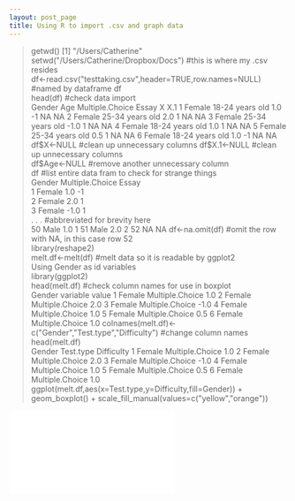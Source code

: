 ```yaml
---
layout: post_page
title: Using R to import .csv and graph data
---
```


> getwd() 
[1] "/Users/Catherine"  
> setwd("/Users/Catherine/Dropbox/Docs") #this is where my .csv resides  
> df<-read.csv("testtaking.csv",header=TRUE,row.names=NULL) #named by dataframe df  
> head(df) #check data import  
  Gender             Age Multiple.Choice Essay  X X.1
1 Female 18-24 years old             1.0    -1 NA  NA
2 Female 25-34 years old             2.0     1 NA  NA
3 Female 25-34 years old            -1.0     1 NA  NA
4 Female 18-24 years old             1.0     1 NA  NA
5 Female 25-34 years old             0.5     1 NA  NA
6 Female 18-24 years old             1.0    -1 NA  NA
> df$X<-NULL #clean up unnecessary columns  		
> df$X.1<-NULL #clean up unnecessary columns  
> df$Age<-NULL	#remove another unnecessary column  
> df #list entire data fram to check for strange things  
   Gender Multiple.Choice Essay  
1  Female             1.0    -1  
2  Female             2.0     1  
3  Female            -1.0     1  
. . .									#abbreviated for brevity here  
50   Male             1.0     1
51   Male             2.0     2
52                     NA    NA
df<-na.omit(df) #omit the row with NA, in this case row 52  
> library(reshape2)  
> melt.df<-melt(df) #melt data so it is readable by ggplot2  
Using Gender as id variables  
> library(ggplot2)  
> head(melt.df) #check column names for use in boxplot  
  Gender        variable value
1 Female Multiple.Choice   1.0
2 Female Multiple.Choice   2.0
3 Female Multiple.Choice  -1.0
4 Female Multiple.Choice   1.0
5 Female Multiple.Choice   0.5
6 Female Multiple.Choice   1.0
> colnames(melt.df)<-c("Gender","Test.type","Difficulty") #change column names  
> head(melt.df)  
  Gender       Test.type Difficulty
1 Female Multiple.Choice        1.0
2 Female Multiple.Choice        2.0
3 Female Multiple.Choice       -1.0
4 Female Multiple.Choice        1.0
5 Female Multiple.Choice        0.5
6 Female Multiple.Choice        1.0
> ggplot(melt.df,aes(x=Test.type,y=Difficulty,fill=Gender)) + geom_boxplot() + scale_fill_manual(values=c("yellow","orange"))  


![Boxplot](/Users/Catherine/Dropbox/Blog/images/boxplot_test_gender.pdf)
